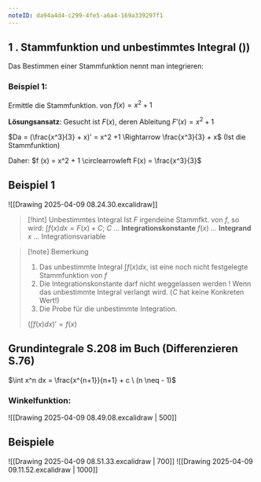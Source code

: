 ```yaml
---
noteID: da94a4d4-c299-4fe5-a6a4-169a339297f1
---
```

## 1 . Stammfunktion und unbestimmtes Integral ())
Das Bestimmen einer Stammfunktion nennt man integrieren:

### Beispiel 1:
Ermittle die Stammfunktion. von $f (x) = x^2 + 1$

**Lösungsansatz**: Gesucht ist $F (x)$, deren Ableitung $F' (x) = x^2 + 1$

$Da = (\frac{x^3}{3} + x)' = x^2 +1 \Rightarrow \frac{x^3}{3} + x$     (Ist die Stammfunktion)

Daher: $f (x) = x^2 + 1 \circlearrowleft F(x) = \frac{x^3}{3}$

## Beispiel 1
![[Drawing 2025-04-09 08.24.30.excalidraw]]

> [!hint] Unbestimmtes Integral
> Ist $F$ irgendeine Stammfkt. von $f$, so wird: $\int f (x) dx = F (x) + C;$
> $C$ … **Integrationskonstante**
> $f (x)$ … **Integrand**
> $x$ ... Integrationsvariable

> [!note] Bemerkung
> 1) Das unbestimmte Integral $\int f(x) dx$, ist eine noch nicht festgelegte Stammfunktion von $f$
> 2) Die Integrationskonstante darf nicht weggelassen werden !
> 	 Wenn das unbestimmte Integral verlangt wird. ($C$ hat keine Konkreten Wert!)
> 3) Die Probe für die unbestimmte Integration.
> 
> $(\int f (x) dx)' = f(x)$


## Grundintegrale S.208 im Buch (Differenzieren S.76)
$\int x^n dx = \frac{x^{n+1}}{n+1} + c \ (n \neq - 1)$

### Winkelfunktion:

![[Drawing 2025-04-09 08.49.08.excalidraw | 500]]

## Beispiele
![[Drawing 2025-04-09 08.51.33.excalidraw | 700]]
![[Drawing 2025-04-09 09.11.52.excalidraw | 1000]]